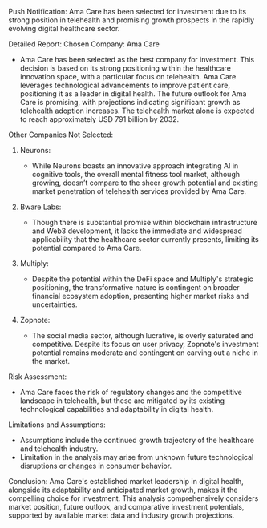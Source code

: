 Push Notification: Ama Care has been selected for investment due to its strong position in telehealth and promising growth prospects in the rapidly evolving digital healthcare sector.

Detailed Report:
Chosen Company: Ama Care
- Ama Care has been selected as the best company for investment. This decision is based on its strong positioning within the healthcare innovation space, with a particular focus on telehealth. Ama Care leverages technological advancements to improve patient care, positioning it as a leader in digital health. The future outlook for Ama Care is promising, with projections indicating significant growth as telehealth adoption increases. The telehealth market alone is expected to reach approximately USD 791 billion by 2032.

Other Companies Not Selected:
1. Neurons:
   - While Neurons boasts an innovative approach integrating AI in cognitive tools, the overall mental fitness tool market, although growing, doesn’t compare to the sheer growth potential and existing market penetration of telehealth services provided by Ama Care.

2. Bware Labs:
   - Though there is substantial promise within blockchain infrastructure and Web3 development, it lacks the immediate and widespread applicability that the healthcare sector currently presents, limiting its potential compared to Ama Care.

3. Multiply:
   - Despite the potential within the DeFi space and Multiply's strategic positioning, the transformative nature is contingent on broader financial ecosystem adoption, presenting higher market risks and uncertainties.

4. Zopnote:
   - The social media sector, although lucrative, is overly saturated and competitive. Despite its focus on user privacy, Zopnote's investment potential remains moderate and contingent on carving out a niche in the market.

Risk Assessment:
- Ama Care faces the risk of regulatory changes and the competitive landscape in telehealth, but these are mitigated by its existing technological capabilities and adaptability in digital health.

Limitations and Assumptions:
- Assumptions include the continued growth trajectory of the healthcare and telehealth industry.
- Limitation in the analysis may arise from unknown future technological disruptions or changes in consumer behavior.

Conclusion:
Ama Care's established market leadership in digital health, alongside its adaptability and anticipated market growth, makes it the compelling choice for investment. This analysis comprehensively considers market position, future outlook, and comparative investment potentials, supported by available market data and industry growth projections.